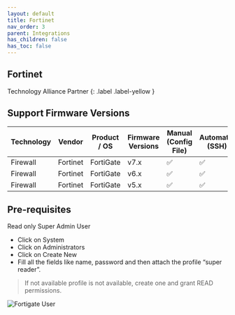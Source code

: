 ```yaml
---
layout: default
title: Fortinet
nav_order: 3
parent: Integrations
has_children: false
has_toc: false
---
```


## Fortinet
Technology Alliance Partner
{: .label .label-yellow }

## Support Firmware Versions
<div markdown="1">

|Technology|Vendor|Product / OS|Firmware Versions| Manual (Config File)|Automatic (SSH)|Automatic (API)|
|---|---|---|---|---|---|---|
|Firewall|Fortinet|FortiGate|v7.x|✅|✅|✅|
|Firewall|Fortinet|FortiGate|v6.x|✅|✅|✅|
|Firewall|Fortinet|FortiGate|v5.x|✅|✅|✅|

</div>

## Pre-requisites

Read only Super Admin User

- Click on System 
- Click on Administrators
- Click on Create New
- Fill all the fields like name, password and then attach the profile “super reader”.

> If not available profile is not available, create one and grant READ permissions. 

![Fortigate User](../../../../assets/images/fortinetSuperAdmin.png)
